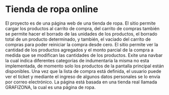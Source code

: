 # Tienda de ropa online

El proyecto es de una página web de una tienda de ropa.
El sitio permite cargar los productos al carrito de compra,
del carrito de compras también se permite hacer 
el borrado de las unidades de los productos, el borrado 
total de un producto determinado, y también, el vaciado
del carrito de compras para poder reiniciar la compra
desde cero.
El sitio permite ver la cantidad de los productos agregados
y el monto parcial de la compra a medida que se modifican las 
cantidades de los productos.
Exite una navbar la cual indica diferentes categorías de indumentaria
la misma no esta implementada, de momento solo los productos
de la pantalla principal están disponibles.
Una vez que la lista de compra está definida, el usuario puede
ver el ticket y mediante el ingreso de algunos datos personales
se lo envía por correo electrónico.
La página está basada en una tienda real llamada GRAFIZONA, la
cual es una página de ropa.